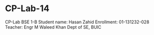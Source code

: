 # CP-Lab-14
CP-Lab 
BSE 1-B
Student name: Hasan Zahid
Enrollment: 01-131232-028
Teacher: Engr M Waleed Khan
Dept of SE, BUIC
